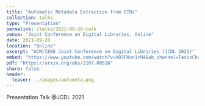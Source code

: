 ```yaml
---
title: "Automatic Metadata Extraction from ETDs"
collection: talks
type: "Presentation"
permalink: /talks/2021-09-28-talk
venue: "Joint Conference on Digital Libraries, Online"
date: 2021-09-28
location: "Online"
excerpt: "ACM/IEEE Joint Conference on Digital Libraries (JCDL 2021)"
embed: "https://www.youtube.com/watch?v=X03FHxn1rH4&ab_channel=TasinChoudhury"
pdf: "https://arxiv.org/abs/2107.00516"
share: false
header:
  teaser: ../images/autometa.png
---
```

Presentation Talk @JCDL 2021